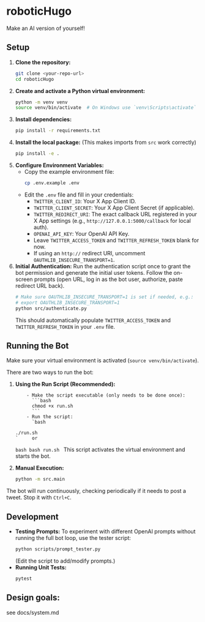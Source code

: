 # roboticHugo

Make an AI version of yourself!

## Setup

1.  **Clone the repository:**
    ```bash
    git clone <your-repo-url>
    cd roboticHugo
    ```
2.  **Create and activate a Python virtual environment:**
    ```bash
    python -m venv venv
    source venv/bin/activate  # On Windows use `venv\Scripts\activate`
    ```
3.  **Install dependencies:**
    ```bash
    pip install -r requirements.txt
    ```
4.  **Install the local package:** (This makes imports from `src` work correctly)
    ```bash
    pip install -e .
    ```
5.  **Configure Environment Variables:**
    - Copy the example environment file:
      ```bash
      cp .env.example .env
      ```
    - Edit the `.env` file and fill in your credentials:
      - `TWITTER_CLIENT_ID`: Your X App Client ID.
      - `TWITTER_CLIENT_SECRET`: Your X App Client Secret (if applicable).
      - `TWITTER_REDIRECT_URI`: The exact callback URL registered in your X App settings (e.g., `http://127.0.0.1:5000/callback` for local auth).
      - `OPENAI_API_KEY`: Your OpenAI API Key.
      - Leave `TWITTER_ACCESS_TOKEN` and `TWITTER_REFRESH_TOKEN` blank for now.
      - If using an `http://` redirect URI, uncomment `OAUTHLIB_INSECURE_TRANSPORT=1`.
6.  **Initial Authentication:** Run the authentication script once to grant the bot permission and generate the initial user tokens. Follow the on-screen prompts (open URL, log in as the bot user, authorize, paste redirect URL back).
    ```bash
    # Make sure OAUTHLIB_INSECURE_TRANSPORT=1 is set if needed, e.g.:
    # export OAUTHLIB_INSECURE_TRANSPORT=1
    python src/authenticate.py
    ```
    This should automatically populate `TWITTER_ACCESS_TOKEN` and `TWITTER_REFRESH_TOKEN` in your `.env` file.

## Running the Bot

Make sure your virtual environment is activated (`source venv/bin/activate`).

There are two ways to run the bot:

1.  **Using the Run Script (Recommended):**

            - Make the script executable (only needs to be done once):
              ```bash
              chmod +x run.sh
              ```
            - Run the script:
              `bash

        ./run.sh
        `     or

    `bash
bash run.sh
`
    This script activates the virtual environment and starts the bot.

2.  **Manual Execution:**
    ```bash
    python -m src.main
    ```

The bot will run continuously, checking periodically if it needs to post a tweet. Stop it with `Ctrl+C`.

## Development

- **Testing Prompts:** To experiment with different OpenAI prompts without running the full bot loop, use the tester script:
  ```bash
  python scripts/prompt_tester.py
  ```
  (Edit the script to add/modify prompts.)
- **Running Unit Tests:**
  ```bash
  pytest
  ```

## Design goals:

see docs/system.md
